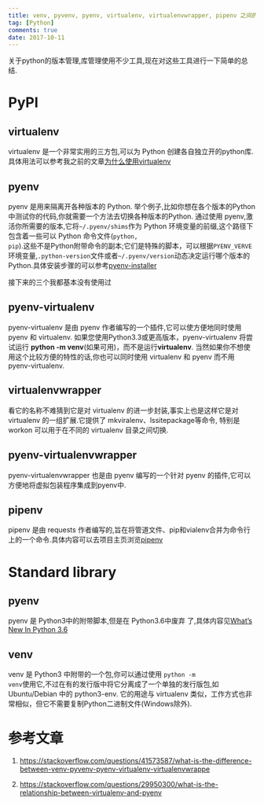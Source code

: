 ```yaml
---
title: venv, pyvenv, pyenv, virtualenv, virtualenvwrapper, pipenv 之间的区别
tag: [Python]
comments: true
date: 2017-10-11
---
```








关于python的版本管理,库管理使用不少工具,现在对这些工具进行一下简单的总结.

# PyPI

## virtualenv
virtualenv 是一个非常实用的三方包,可以为 Python 创建各自独立开的python库.具体用法可以参考我之前的文章[为什么使用virtualenv](http://www.leetao94.cn/2016/10/11/why-I-use-virtualenv/)

## pyenv
pyenv 是用来隔离开各种版本的 Python. 举个例子,比如你想在各个版本的Python中测试你的代码,你就需要一个方法去切换各种版本的Python. 通过使用 pyenv,激活你所需要的版本,它将<code>~/.pyenv/shims</code>作为 Python 环境变量的前缀,这个路径下包含着一些可以 Python 命令文件(<code>python, pip</code>).这些不是Python附带命令的副本;它们是特殊的脚本，可以根据<code>PYENV_VERVE</code>环境变量,<code>.python-version</code>文件或者<code>~/.pyenv/version</code>动态决定运行哪个版本的 Python.具体安装步骤的可以参考[pyenv-installer](https://github.com/pyenv/pyenv-installer)

接下来的三个我都基本没有使用过

## pyenv-virtualenv
pyenv-virtualenv 是由 pyenv 作者编写的一个插件,它可以使方便地同时使用 pyenv 和 virtualenv. 如果您使用Python3.3或更高版本，pyenv-virtualenv 将尝试运行 **python -m venv**(如果可用)，而不是运行**virtualenv**. 当然如果你不想使用这个比较方便的特性的话,你也可以同时使用 virtualenv 和 pyenv 而不用 pyenv-virtualenv.

## virtualenvwrapper
看它的名称不难猜到它是对 virtualenv 的进一步封装,事实上也是这样它是对 virtualenv 的一组扩展.它提供了 mkviralenv、lssitepackage等命令, 特别是 workon 可以用于在不同的 virtualenv 目录之间切换.

## pyenv-virtualenvwrapper
pyenv-virtualenvwrapper 也是由 pyenv 编写的一个针对 pyenv 的插件,它可以方便地将虚拟包装程序集成到pyenv中.

## pipenv
pipenv 是由 requests 作者编写的,旨在将管道文件、pip和vialenv合并为命令行上的一个命令.具体内容可以去项目主页浏览[pipenv](https://github.com/kennethreitz/pipenv)

# Standard library

## pyenv
pyenv 是 Python3中的附带脚本,但是在 Python3.6中废弃 了,具体内容见[What’s New In Python 3.6](https://docs.python.org/dev/whatsnew/3.6.html#id8)

## venv
venv 是 Python3 中附带的一个包,你可以通过使用 <code>python -m venv</code>使用它,不过在有的发行版中将它分离成了一个单独的发行版包,如 Ubuntu/Debian 中的 python3-env. 它的用途与 virtualenv 类似，工作方式也非常相似，但它不需要复制Python二进制文件(Windows除外).


# 参考文章
1. https://stackoverflow.com/questions/41573587/what-is-the-difference-between-venv-pyvenv-pyenv-virtualenv-virtualenvwrappe

2. https://stackoverflow.com/questions/29950300/what-is-the-relationship-between-virtualenv-and-pyenv